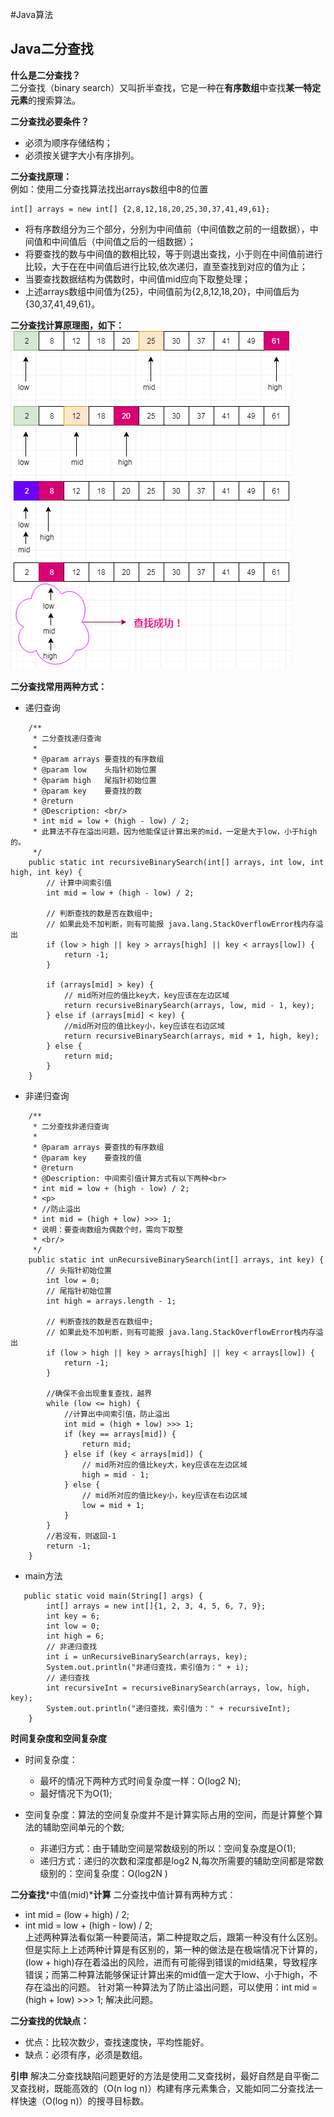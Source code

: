 #Java算法  

## Java二分查找
 **什么是二分查找？**  
 二分查找（binary search）又叫折半查找，它是一种在**有序数组**中查找**某一特定元素**的搜索算法。  
 
 **二分查找必要条件？**  
 - 必须为顺序存储结构；
 - 必须按关键字大小有序排列。  
 
 **二分查找原理：**  
 例如：使用二分查找算法找出arrays数组中8的位置
 ```text
 int[] arrays = new int[] {2,8,12,18,20,25,30,37,41,49,61};
```
- 将有序数组分为三个部分，分别为中间值前（中间值数之前的一组数据），中间值和中间值后（中间值之后的一组数据）；
- 将要查找的数与中间值的数相比较，等于则退出查找，小于则在中间值前进行比较，大于在在中间值后进行比较,依次递归，直至查找到对应的值为止；
- 当要查找数据结构为偶数时，中间值mid应向下取整处理；
- 上述arrays数组中间值为{25}，中间值前为{2,8,12,18,20}，中间值后为{30,37,41,49,61}。  

**二分查找计算原理图，如下：**    
![二分查找用例图](../../../../../../../images/binarySearch.png)  

**二分查找常用两种方式：**
- 递归查询  
```text
    /**
     * 二分查找递归查询
     *
     * @param arrays 要查找的有序数组
     * @param low    头指针初始位置
     * @param high   尾指针初始位置
     * @param key    要查找的数
     * @return
     * @Description: <br/>
     * int mid = low + (high - low) / 2;
     * 此算法不存在溢出问题，因为他能保证计算出来的mid，一定是大于low，小于high的。
     */
    public static int recursiveBinarySearch(int[] arrays, int low, int high, int key) {
        // 计算中间索引值
        int mid = low + (high - low) / 2;

        // 判断查找的数是否在数组中;
        // 如果此处不加判断，则有可能报 java.lang.StackOverflowError栈内存溢出
        if (low > high || key > arrays[high] || key < arrays[low]) {
            return -1;
        }

        if (arrays[mid] > key) {
            // mid所对应的值比key大，key应该在左边区域
            return recursiveBinarySearch(arrays, low, mid - 1, key);
        } else if (arrays[mid] < key) {
            //mid所对应的值比key小，key应该在右边区域
            return recursiveBinarySearch(arrays, mid + 1, high, key);
        } else {
            return mid;
        }
    }
```
- 非递归查询
```text
    /**
     * 二分查找非递归查询
     *
     * @param arrays 要查找的有序数组
     * @param key    要查找的值
     * @return
     * @Description: 中间索引值计算方式有以下两种<br>
     * int mid = low + (high - low) / 2;
     * <p>
     * //防止溢出
     * int mid = (high + low) >>> 1;
     * 说明：要查询数组为偶数个时，需向下取整
     * <br/>
     */
    public static int unRecursiveBinarySearch(int[] arrays, int key) {
        // 头指针初始位置
        int low = 0;
        // 尾指针初始位置
        int high = arrays.length - 1;

        // 判断查找的数是否在数组中;
        // 如果此处不加判断，则有可能报 java.lang.StackOverflowError栈内存溢出
        if (low > high || key > arrays[high] || key < arrays[low]) {
            return -1;
        }

        //确保不会出现重复查找，越界
        while (low <= high) {
            //计算出中间索引值，防止溢出
            int mid = (high + low) >>> 1;
            if (key == arrays[mid]) {
                return mid;
            } else if (key < arrays[mid]) {
                // mid所对应的值比key大，key应该在左边区域
                high = mid - 1;
            } else {
                // mid所对应的值比key小，key应该在右边区域
                low = mid + 1;
            }
        }
        //若没有，则返回-1
        return -1;
    }
```  
- main方法
```text
   public static void main(String[] args) {
        int[] arrays = new int[]{1, 2, 3, 4, 5, 6, 7, 9};
        int key = 6;
        int low = 0;
        int high = 6;
        // 非递归查找
        int i = unRecursiveBinarySearch(arrays, key);
        System.out.println("非递归查找，索引值为：" + i);
        // 递归查找
        int recursiveInt = recursiveBinarySearch(arrays, low, high, key);
        System.out.println("递归查找，索引值为：" + recursiveInt);
    }
```
**时间复杂度和空间复杂度**
- 时间复杂度：
    - 最坏的情况下两种方式时间复杂度一样：O(log2 N);
    - 最好情况下为O(1);

- 空间复杂度：算法的空间复杂度并不是计算实际占用的空间，而是计算整个算法的辅助空间单元的个数;
    - 非递归方式：由于辅助空间是常数级别的所以：空间复杂度是O(1);
    - 递归方式：递归的次数和深度都是log2 N,每次所需要的辅助空间都是常数级别的：空间复杂度：O(log2N )

**二分查找***中值(mid)***计算**
二分查找中值计算有两种方式：
- int mid = (low + high) / 2;  
- int mid = low + (high - low) / 2;  
上述两种算法看似第一种要简洁，第二种提取之后，跟第一种没有什么区别。但是实际上上述两种计算是有区别的，第一种的做法是在极端情况下计算的，(low + high)存在着溢出的风险，进而有可能得到错误的mid结果，导致程序错误；而第二种算法能够保证计算出来的mid值一定大于low、小于high，不存在溢出的问题。
针对第一种算法为了防止溢出问题，可以使用：int mid = (high + low) >>> 1; 解决此问题。

**二分查找的优缺点：** 
- 优点：比较次数少，查找速度快，平均性能好。
- 缺点：必须有序，必须是数组。

**引申**
解决二分查找缺陷问题更好的方法是使用二叉查找树，最好自然是自平衡二叉查找树，既能高效的（O(n log n)）构建有序元素集合，又能如同二分查找法一样快速（O(log n)）的搜寻目标数。